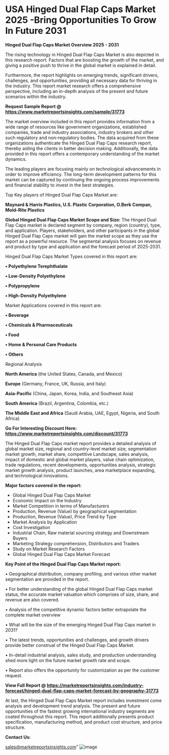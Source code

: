  # USA Hinged Dual Flap Caps Market 2025 -Bring Opportunities To Grow In Future 2031

<Strong> Hinged Dual Flap Caps Market Overview 2025 - 2031</strong>

The rising technology in Hinged Dual Flap Caps Market is also depicted in this research report. Factors that are boosting the growth of the market, and giving a positive push to thrive in the global market is explained in detail.

Furthermore, the report highlights on emerging trends, significant drivers, challenges, and opportunities, providing all necessary data for thriving in the industry. This report market research offers a comprehensive perspective, including an in-depth analysis of the present and future scenarios within the industry.

<strong>Request Sample Report @ <a href=https://www.marketreportsinsights.com/sample/31773>https://www.marketreportsinsights.com/sample/31773</a></strong>

The market overview included in this report provides information from a wide range of resources like government organizations, established companies, trade and industry associations, industry brokers and other such regulatory and non-regulatory bodies. The data acquired from these organizations authenticate the Hinged Dual Flap Caps research report, thereby aiding the clients in better decision making. Additionally, the data provided in this report offers a contemporary understanding of the market dynamics.

The leading players are focusing mainly on technological advancements in order to improve efficiency. The long-term development patterns for this market can be captured by continuing the ongoing process improvements and financial stability to invest in the best strategies.

Top Key players of Hinged Dual Flap Caps Market are:

<strong>Maynard & Harris Plastics, U.S. Plastic Corporation, O.Berk Compan, Mold-Rite Plastics</strong>

<strong><b>Global Hinged Dual Flap Caps Market Scope and Size:</b></strong>
The Hinged Dual Flap Caps market is declared segment by company, region (country), type, and application. Players, stakeholders, and other participants in the global Hinged Dual Flap Caps market will gain the market scope as they use the report as a powerful resource. The segmental analysis focuses on revenue and product by type and application and the forecast period of 2025-2031.

Hinged Dual Flap Caps Market Types covered in this report are:

<strong>• Polyethylene Terephthalate

• Low-Density Polyethylene

• Polypropylene

• High-Density Polyethylene</strong>

Market Applications covered in this report are:

<strong>• Beverage

• Chemicals & Pharmaceuticals

• Food

• Home & Personal Care Products

• Others</strong> 

Regional Analysis

<strong>North America</strong> (the United States, Canada, and Mexico)

<strong>Europe</strong> (Germany, France, UK, Russia, and Italy)

<strong>Asia-Pacific</strong> (China, Japan, Korea, India, and Southeast Asia)

<strong>South America</strong> (Brazil, Argentina, Colombia, etc.)

<strong>The Middle East and Africa</strong> (Saudi Arabia, UAE, Egypt, Nigeria, and South Africa)

<strong>Go For Interesting Discount Here: <a href=https://www.marketreportsinsights.com/discount/31773>https://www.marketreportsinsights.com/discount/31773</a></strong>

The Hinged Dual Flap Caps market report provides a detailed analysis of global market size, regional and country-level market size, segmentation market growth, market share, competitive Landscape, sales analysis, impact of domestic and global market players, value chain optimization, trade regulations, recent developments, opportunities analysis, strategic market growth analysis, product launches, area marketplace expanding, and technological innovations.

<strong><b>Major factors covered in the report:</b></strong>
<ul>
  <li>Global Hinged Dual Flap Caps Market </li>
  <li>Economic Impact on the Industry</li>
  <li>Market Competition in terms of Manufacturers</li>
  <li>Production, Revenue (Value) by geographical segmentation</li>
  <li>Production, Revenue (Value), Price Trend by Type</li>
  <li>Market Analysis by Application</li>
  <li>Cost Investigation</li>
  <li>Industrial Chain, Raw material sourcing strategy and Downstream Buyers</li>
  <li>Marketing Strategy comprehension, Distributors and Traders</li>
  <li>Study on Market Research Factors</li>
  <li>Global Hinged Dual Flap Caps Market Forecast</li>
</ul>

<strong><b>Key Point of the Hinged Dual Flap Caps Market report:</b></strong>

• Geographical distribution, company profiling, and various other market segmentation are provided in the report.

• For better understanding of the global Hinged Dual Flap Caps market status, the accurate market valuation which comprises of size, share, and revenue are also covered.

• Analysis of the competitive dynamic factors better extrapolate the complete market overview

• What will be the size of the emerging Hinged Dual Flap Caps market in 2031?

• The latest trends, opportunities and challenges, and growth drivers provide better construal of the Hinged Dual Flap Caps Market.

• In-detail industrial analysis, sales study, and production understanding shed more light on the future market growth rate and scope.

• Report also offers the opportunity for customization as per the customer request.

<strong><b>View Full Report @ <a href=https://marketreportsinsights.com/industry-forecast/hinged-dual-flap-caps-market-forecast-by-geography-31773>https://marketreportsinsights.com/industry-forecast/hinged-dual-flap-caps-market-forecast-by-geography-31773</a></b></strong>


At last, the Hinged Dual Flap Caps Market report includes investment come analysis and development trend analysis. The present and future opportunities of the fastest growing international industry segments are coated throughout this report. This report additionally presents product specification, manufacturing method, and product cost structure, and price structure.

<strong>Contact Us:</strong>

sales@marketreportsinsights.com"
![image](https://github.com/user-attachments/assets/47ce8cb3-fefa-44b8-aaf9-dad78f593ab9)
